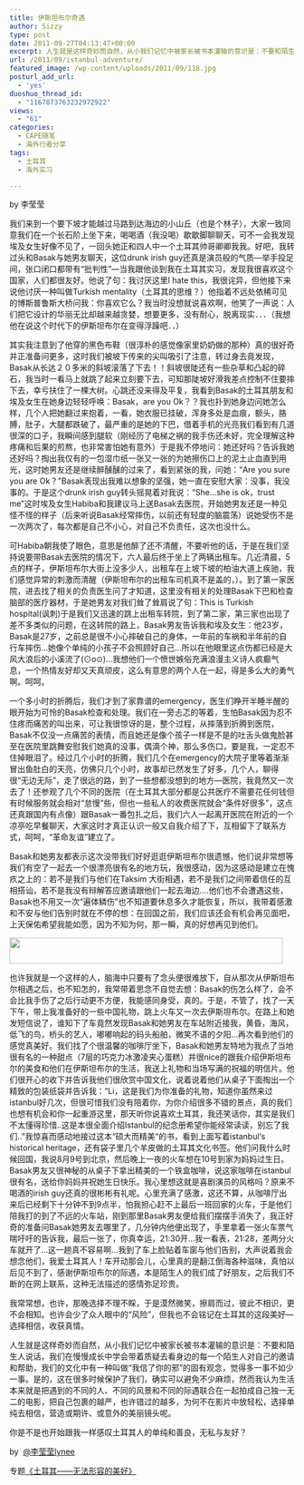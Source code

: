 ```yaml
---
title: 伊斯坦布尔奇遇
author: Sizzy
type: post
date: 2011-09-27T04:13:47+00:00
excerpt: 人生就是这样奇妙而自然，从小我们记忆中被家长被书本灌输的意识是：不要和陌生人说话，我们在慢慢成长中学会带着质疑去看身边的每一个陌生人对自己的邀请和帮助，我们的文化中有一种叫做“我信了你的邪”的固有观念，觉得多一事不如少一事。是的，这在很多时候保护了我们，确实可以避免不少麻烦，然而我认为生活本来就是把遇到的不同的人、不同的风景和不同的际遇联合在一起拍成自己独一无二的电影，把自己包裹的越严，也许错过的越多，为何不在影片中放轻松，选择单纯去相信，营造或期许、或意外的美丽镜头呢。
url: /2011/09/istanbul-adventure/
featured_image: /wp-content/uploads/2011/09/118.jpg
posturl_add_url:
  - 'yes'
duoshuo_thread_id:
  - "1167873763232972922"
views:
  - "61"
categories:
  - CAPE随笔
  - 海外行者分享
tags:
  - 土耳其
  - 海外实习

---
```

by 李莹莹

我们来到一个要下坡才能越过马路到达海边的小山丘（也是个林子），大家一致同意我们在一个长石阶上坐下来，喝喝酒（我没喝）歇歇脚聊聊天，可不一会我发现埃及女生好像不见了，一回头她正和四人中一个土耳其帅哥卿卿我我。好吧，我转过头和Basak与她男友聊天，这位drunk irish guy还真是演员般的气质&#8212;举手投足间，张口闭口都带有“批判性”&#8212;当我跟他谈到我在土耳其实习，发现我很喜欢这个国家，人们都很友好。他说了句：我讨厌这里I hate this，我很诧异，但他接下来说他讨厌一种叫做Turkish mentality（土耳其的思维？）他指着不远处依稀可见的博斯普鲁斯大桥问我：你喜欢它么？我当时没想就说喜欢啊，他笑了一声说：人们把它设计的华丽无比却越来越贪婪，想要更多，没有耐心，脱离现实．．．（我想他在说这个时代下的伊斯坦布尔在变得浮躁吧．．）

其实我注意到了他穿的黑色布鞋（很淳朴的感觉像家里奶奶做的那种）真的很好奇并正准备问更多，这时我们被坡下传来的尖叫吸引了注意，转过身去竟发现，Basak从长达２０多米的斜坡滚落了下去！！斜坡很陡还有一些杂草和凸起的碎石，我当时一看马上就跳了起来立刻要下去，可知那陡坡好滑我差点控制不住要摔下去，幸亏扶住了一棵大树。心跳还没来得及平复，我看到Basak的土耳其朋友和埃及女生在她身边轻轻呼唤：Basak，are you Ok？？我也扑到她身边问她怎么样，几个人把她翻过来抱着，一看，她衣服已挂破，浑身多处是血痕，额头，胳膊，肚子，大腿都跌破了，最严重的是她的下巴，借着手机的光亮我们看到有几道很深的口子，我瞬间感到腿软（刚经历了电梯之祸的我手伤还未好，完全理解这种疼痛和后果的煎熬，也非常害怕她有意外）于是我不停地问：她还好吗？告诉我她还好吗？掏出我仅有的一包湿巾纸一张又一张的为她擦伤口上的泥土止血直到用光，这时她男友还是继续醉醺醺的过来了，看到紧张的我，问她：“Are you sure you are Ok？”Basak表现出我难以想象的坚强，她一直在安慰大家：没事，我没事的。于是这个drunk irish guy转头摇晃着对我说：“She…she is ok，trust me”这时埃及女生Habiba和我建议马上送Basak去医院，开始她男友还是一种见怪不怪的样子（后来听说Basak经常摔伤，以前还有轻度的脑震荡）说她受伤不是一次两次了，每次都是自己不小心，对自己不负责任，这次也没什么。

可Habiba朝我使了眼色，意思是他醉了还不清醒，不要听他的话，于是在我们坚持说要带Basak去医院的情况下，六人最后终于坐上了两辆出租车。几近清晨，5点的样子，伊斯坦布尔大街上没多少人，出租车在上坡下坡的柏油大道上疾驰，我们感觉异常的刺激而清醒（伊斯坦布尔的出租车司机真不是盖的，）。到了第一家医院，进去找了相关的负责医生问了才知道，这里没有相关的处理Basak下巴和检查脑部的医疗器材，于是她男友对我们耸了耸肩说了句：This is Turkish hospital(讽刺)于是我们又迅速的跳上出租车转院，到了第二家，第三家也出现了差不多类似的问题，在这转院的路上，Basak男友告诉我和埃及女生：他23岁，Basak是27岁，之前总是很不小心摔破自己的身体，一年前的车祸和半年前的自行车摔伤…她像个单纯的小孩子不会照顾好自己…所以在他眼里这点伤都已经是大风大浪后的小溪流了(⊙o⊙)…我想他们一个愤世嫉俗充满浪漫主义诗人疯癫气息，一个热情友好却又天真顽皮，这么有意思的两个人在一起，得是多么大的勇气啊。呵呵。

一个多小时的折腾后，我们才到了家靠谱的emergency，医生们睁开半睡半醒的眼开始为可怜的Basak检查和处理。我们在一旁忐忑的等着，生怕Basak因为忍不住疼而痛苦的叫出来，可让我很惊讶的是，整个过程，从摔落到折腾到医院，Basak不仅没一点痛苦的表情，而且她还是像个孩子一样是不是的吐舌头做鬼脸甚至在医院里跳舞安慰我们她真的没事，偶滴个神，那么多伤口，要是我，一定忍不住掉眼泪了。经过几个小时的折腾，我们几个在emergency的大院子里等着渐渐冒出鱼肚白的天亮，仿佛只几个小时，故事却已然发生了好多，几个人，聊得很“无边无际”，走了很远的路，到了一些想都没想到的地方—医院，我竟然又一次去了！还参观了几个不同的医院（在土耳其大部分都是公共医疗不需要花任何钱但有时候服务就会相对“怠慢”些，但也一些私人的收费医院就会“条件好很多”，这点还真跟国内有点像）跟Basak一番包扎之后，我们六人一起离开医院在附近的一个凉亭吃早餐聊天，大家这时才真正认识一般又自我介绍了下，互相留下了联系方式，呵呵，“革命友谊”建立了。

Basak和她男友都表示这次没带我们好好逛逛伊斯坦布尔很遗憾，他们说非常想等我们有空了一起去一个很漂亮很有名的地方玩，我很感动，因为这感动是建立在愧疚之上的：若不是我们与他们在Taksim 大街相遇，若不是我们之间带着信任的互相搭讪，若不是我没有辩解答应邀请跟他们一起去海边….他们也不会遭遇这些，Basak也不用又一次“遍体鳞伤”也不知道要休息多久才能恢复，所以，我带着感激和不安与他们告别时就在不停的想：在回国之前，我们应该还会有机会再见面吧，上天保佑希望我能如愿，因为不知为何，那一瞬，真的好想再见到他们。

[<img class="aligncenter size-medium wp-image-1693" title="1" src="http://www.capechina.org/wp-content/uploads/2011/09/117-300x29.jpg" alt="" width="483" height="46" srcset="http://hicape.com/wp-content/uploads/2011/09/117-300x29.jpg 300w, http://hicape.com/wp-content/uploads/2011/09/117.jpg 647w" sizes="(max-width: 483px) 100vw, 483px" />][1]

也许我就是一个这样的人，脑海中只要有了念头便很难放下，自从那次从伊斯坦布尔相遇之后，也不知怎的，我常带着思念不自觉去想：Basak的伤怎么样了，会不会比我手伤了之后行动更不方便，我能感同身受，真的。于是，不管了，找了一天下午，带上我准备好的一些中国礼物，跳上火车又一次去伊斯坦布尔。在路上和她发短信说了，谁知下了车竟然发现Basak和她男友在车站附近接我，黄昏，海风，低飞的鸟，桥头的艺人，嘟嘟响起的码头船舶，微笑不语的夕阳…再次看到他们的感觉真美好。我们找了个很温馨的咖啡厅坐下，Basak和她男友特地为我点了当地很有名的一种甜点（7层的巧克力冰激凌夹心蛋糕）并很nice的跟我介绍伊斯坦布尔的美食和他们在伊斯坦布尔的生活，我送上礼物和当场写满的祝福的明信片。他们很开心的收下并告诉我他们很欣赏中国文化，说着说着他们从桌子下面掏出一个精致的包装纸袋并告诉我：“Li，这是我们为你准备的礼物，知道你虽然来过istanbul好几次，但很可惜我们没有陪着你，为你介绍很多不错的景点，真的我们也想有机会和你一起重游这里，那天听你说喜欢土耳其，我还笑话你，其实是我们不太懂得珍惜..这是本很全面介绍Istanbul的纪念册希望你能经常读读，别忘了我们..”我惊喜而感动地接过这本“硕大而精美“的书，看到上面写着istanbul‘s historical heritage，还有袋子里几个羊皮做的土耳其文化书签。他们问我什么时候回国，我说8月9号到北京，然后晚上一夜的火车想在10号到家为妈妈过生日。Basak男友又很神秘的从桌子下拿出精美的一个铁盒咖啡，说这家咖啡在istanbul很有名，送给你妈妈并祝她生日快乐。我心里想这就是喜剧演员的风格吗？原来不喝酒的irish guy还真的很彬彬有礼呢。心里充满了感激，这还不算，从咖啡厅出来后已经剩下十分钟不到9点半，怕我担心赶不上最后一班回家的火车，于是他们陪我打的到了不远的火车站，刚到那里Basak男友便给我们摆摆手消失了，我正好奇的准备问Basak她男友去哪里了，几分钟内他便出现了，手里拿着一张火车票气喘吁吁的告诉我，最后一张了，你真幸运，21:30开…我一看表，21:28，差两分火车就开了…这一趟真不容易啊…我到了车上脸贴着车窗与他们告别，大声说着我会想念他们，我爱土耳其人！车开动那会儿，心里真的是翻江倒海各种滋味，真怕以后见不到了，感谢伊斯坦布尔的际遇，本是陌生人的我们成了好朋友，之后我们不断的在网上联系，这种无法描述的感情弥足珍贵。

我常常想，也许，那晚选择不理不睬，于是漠然微笑，擦肩而过，彼此不相识，更不会相知。也许会少了众人眼中的“风险”，但我也不会铭记在土耳其的这段美好—选择相信，收获真情。

人生就是这样奇妙而自然，从小我们记忆中被家长被书本灌输的意识是：不要和陌生人说话，我们在慢慢成长中学会带着质疑去看身边的每一个陌生人对自己的邀请和帮助，我们的文化中有一种叫做“我信了你的邪”的固有观念，觉得多一事不如少一事。是的，这在很多时候保护了我们，确实可以避免不少麻烦，然而我认为生活本来就是把遇到的不同的人、不同的风景和不同的际遇联合在一起拍成自己独一无二的电影，把自己包裹的越严，也许错过的越多，为何不在影片中放轻松，选择单纯去相信，营造或期许、或意外的美丽镜头呢。

你是不是也开始跟我一样感叹土耳其人的单纯和善良，无私与友好？

by  [@李莹莹lynee][2] 

专题[《土耳其——无法形容的美好》][3]

&nbsp;

 [1]: http://www.capechina.org/wp-content/uploads/2011/09/117.jpg
 [2]: http://weibo.com/lynee272727
 [3]: http://www.capechina.org/2011/07/yingying-in-turkey/